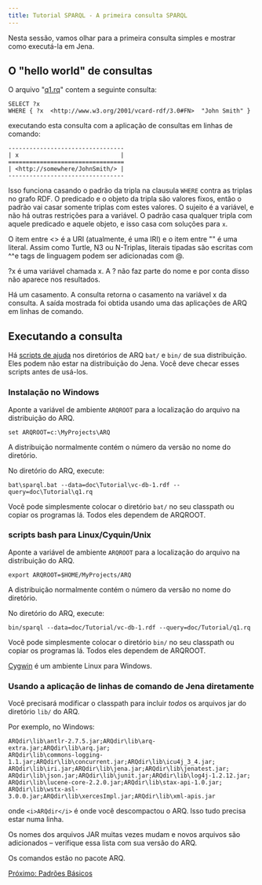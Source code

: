 ```yaml
---
title: Tutorial SPARQL - A primeira consulta SPARQL
---
```


Nesta sessão, vamos olhar para a primeira consulta simples e mostrar como executá-la em Jena.

## O "hello world" de consultas

O arquivo "[q1.rq](sparql_data/q1.rq)" contem a seguinte consulta:

    SELECT ?x
    WHERE { ?x  <http://www.w3.org/2001/vcard-rdf/3.0#FN>  "John Smith" }

executando esta consulta com a aplicação de consultas em linhas de comando:

    ---------------------------------
    | x                             |
    =================================
    | <http://somewhere/JohnSmith/> |
    ---------------------------------

Isso funciona casando o padrão da tripla na clausula `WHERE` contra as triplas no grafo RDF. O predicado e o objeto da tripla são valores fixos, então o padrão vai casar somente triplas com estes valores. O sujeito é a variável, e não há outras restrições para a variável. O padrão casa qualquer tripla com aquele predicado e aquele objeto, e isso casa com soluções para `x`.

O item entre  <\> é a URI (atualmente, é uma IRI) e o item entre "" é uma literal. Assim como Turtle, N3 ou N-Triplas, literais tipadas são escritas com \^\^e tags de linguagem podem ser adicionadas com @.

?x é uma variável chamada x. A ? não faz parte do nome e por conta disso não aparece nos resultados.

Há um casamento. A consulta retorna o casamento na variável x da consulta. A saída mostrada foi obtida usando uma das aplicações de ARQ em linhas de comando.

## Executando a consulta

Há [scripts de ajuda](/documentation/query/cmds.html) nos diretórios de  ARQ `bat/` e
`bin/` de sua distribuição. Eles podem não estar na distribuição do Jena. Você deve checar esses scripts antes de usá-los.

### Instalação no Windows

Aponte a variável de ambiente `ARQROOT` para a localização do arquivo na distribuição do ARQ.

    set ARQROOT=c:\MyProjects\ARQ

A distribuição normalmente contém o número da versão no nome do diretório.

No diretório do ARQ, execute:

    bat\sparql.bat --data=doc\Tutorial\vc-db-1.rdf --query=doc\Tutorial\q1.rq

 
Você pode simplesmente colocar o diretório `bat/` no seu classpath ou copiar os programas lá. Todos eles dependem de ARQROOT.

### scripts bash para Linux/Cyquin/Unix

Aponte a variável de ambiente `ARQROOT` para a localização do arquivo na distribuição do ARQ.

    export ARQROOT=$HOME/MyProjects/ARQ

A distribuição normalmente contém o número da versão no nome do diretório.

No diretório do ARQ, execute:

    bin/sparql --data=doc/Tutorial/vc-db-1.rdf --query=doc/Tutorial/q1.rq

Você pode simplesmente colocar o diretório `bin/` no seu classpath ou copiar os programas lá. Todos eles dependem de ARQROOT.

[Cygwin](http://www.cygwin.com/) é um ambiente Linux para Windows.

### Usando a aplicação de linhas de comando de Jena diretamente

Você precisará modificar o classpath para incluir *todos* os arquivos jar do diretório `lib/` do ARQ.

Por exemplo, no Windows:

    ARQdir\lib\antlr-2.7.5.jar;ARQdir\lib\arq-extra.jar;ARQdir\lib\arq.jar;
    ARQdir\lib\commons-logging-1.1.jar;ARQdir\lib\concurrent.jar;ARQdir\lib\icu4j_3_4.jar;
    ARQdir\lib\iri.jar;ARQdir\lib\jena.jar;ARQdir\lib\jenatest.jar;
    ARQdir\lib\json.jar;ARQdir\lib\junit.jar;ARQdir\lib\log4j-1.2.12.jar;
    ARQdir\lib\lucene-core-2.2.0.jar;ARQdir\lib\stax-api-1.0.jar;
    ARQdir\lib\wstx-asl-3.0.0.jar;ARQdir\lib\xercesImpl.jar;ARQdir\lib\xml-apis.jar

onde `<i>ARQdir</i>` é onde você descompactou o ARQ. Isso tudo precisa estar numa linha.

Os nomes dos arquivos JAR muitas vezes mudam e novos arquivos são adicionados – verifique essa lista com sua versão do ARQ.

Os comandos estão no pacote ARQ.

[Próximo: Padrões Básicos](sparql_basic_patterns_pt.html)



